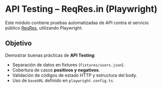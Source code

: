 # API Testing – ReqRes.in (Playwright)

Este módulo contiene pruebas automatizadas de API contra el servicio público [ReqRes](https://reqres.in/), utilizando Playwright.

## Objetivo
Demostrar buenas prácticas de **API Testing**:
- Separación de datos en fixtures (`fixtures/users.json`).
- Cobertura de casos **positivos y negativos**.
- Validación de códigos de estado HTTP y estructura del body.
- Uso de `baseURL` definido en `playwright.config.ts`.


